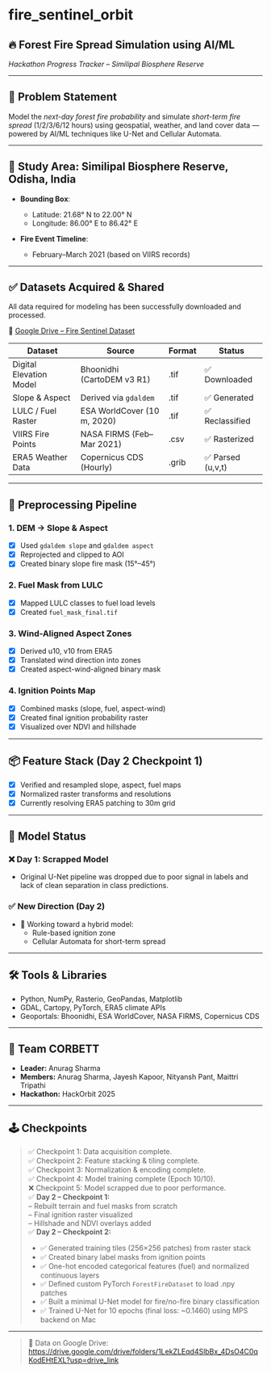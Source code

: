 # fire_sentinel_orbit  
## 🔥 Forest Fire Spread Simulation using AI/ML  
*Hackathon Progress Tracker – Similipal Biosphere Reserve*  

---

## 🚀 Problem Statement

Model the *next-day forest fire probability* and simulate *short-term fire spread* (1/2/3/6/12 hours) using geospatial, weather, and land cover data — powered by AI/ML techniques like U-Net and Cellular Automata.

---

## 📍 Study Area: Similipal Biosphere Reserve, Odisha, India

- **Bounding Box**:  
  - Latitude: 21.68° N to 22.00° N  
  - Longitude: 86.00° E to 86.42° E

- **Fire Event Timeline**:  
  - February–March 2021 (based on VIIRS records)

---

## ✅ Datasets Acquired & Shared

All data required for modeling has been successfully downloaded and processed.

🔗 [Google Drive – Fire Sentinel Dataset](https://drive.google.com/drive/folders/1LekZLEqd4SlbBx_4DsO4C0qKodEHtEXL?usp=drive_link)

| Dataset                   | Source                        | Format   | Status           |
|---------------------------|-------------------------------|----------|------------------|
| Digital Elevation Model   | Bhoonidhi (CartoDEM v3 R1)    | .tif     | ✅ Downloaded    |
| Slope & Aspect            | Derived via `gdaldem`         | .tif     | ✅ Generated     |
| LULC / Fuel Raster        | ESA WorldCover (10 m, 2020)   | .tif     | ✅ Reclassified  |
| VIIRS Fire Points         | NASA FIRMS (Feb–Mar 2021)     | .csv     | ✅ Rasterized    |
| ERA5 Weather Data         | Copernicus CDS (Hourly)       | .grib    | ✅ Parsed (u,v,t) |

---

## 🔧 Preprocessing Pipeline

### 1. DEM → Slope & Aspect  
- [x] Used `gdaldem slope` and `gdaldem aspect`  
- [x] Reprojected and clipped to AOI  
- [x] Created binary slope fire mask (15°–45°)

### 2. Fuel Mask from LULC  
- [x] Mapped LULC classes to fuel load levels  
- [x] Created `fuel_mask_final.tif`  

### 3. Wind-Aligned Aspect Zones  
- [x] Derived u10, v10 from ERA5  
- [x] Translated wind direction into zones  
- [x] Created aspect-wind-aligned binary mask  

### 4. Ignition Points Map  
- [x] Combined masks (slope, fuel, aspect-wind)  
- [x] Created final ignition probability raster  
- [x] Visualized over NDVI and hillshade  

---

## 📦 Feature Stack (Day 2 Checkpoint 1)

- [x] Verified and resampled slope, aspect, fuel maps  
- [x] Normalized raster transforms and resolutions  
- [x] Currently resolving ERA5 patching to 30m grid  

---

## 🧠 Model Status

### ❌ Day 1: Scrapped Model
- Original U-Net pipeline was dropped due to poor signal in labels and lack of clean separation in class predictions.

### ✅ New Direction (Day 2)
- 🔄 Working toward a hybrid model:
  - Rule-based ignition zone
  - Cellular Automata for short-term spread

---

## 🛠 Tools & Libraries

- Python, NumPy, Rasterio, GeoPandas, Matplotlib  
- GDAL, Cartopy, PyTorch, ERA5 climate APIs  
- Geoportals: Bhoonidhi, ESA WorldCover, NASA FIRMS, Copernicus CDS  

---

## 👥 Team CORBETT

- **Leader:** Anurag Sharma  
- **Members:** Anurag Sharma, Jayesh Kapoor, Nityansh Pant, Maittri Tripathi  
- **Hackathon:** HackOrbit 2025  

---

## 🕹️ Checkpoints

> ✅ Checkpoint 1: Data acquisition complete.  
> ✅ Checkpoint 2: Feature stacking & tiling complete.  
> ✅ Checkpoint 3: Normalization & encoding complete.  
> ✅ Checkpoint 4: Model training complete (Epoch 10/10).  
> ❌ Checkpoint 5: Model scrapped due to poor performance.  
> ✅ **Day 2 – Checkpoint 1:**  
> – Rebuilt terrain and fuel masks from scratch  
> – Final ignition raster visualized  
> – Hillshade and NDVI overlays added  
> ✅ **Day 2 – Checkpoint 2:**  
> - ✅ Generated training tiles (256×256 patches) from raster stack  
> - ✅ Created binary label masks from ignition points  
> - ✅ One-hot encoded categorical features (fuel) and normalized continuous layers  
> - ✅ Defined custom PyTorch `ForestFireDataset` to load .npy patches  
> - ✅ Built a minimal U-Net model for fire/no-fire binary classification  
> - ✅ Trained U-Net for 10 epochs (final loss: ~0.1460) using MPS backend on Mac 
---

> 🔗 Data on Google Drive: https://drive.google.com/drive/folders/1LekZLEqd4SlbBx_4DsO4C0qKodEHtEXL?usp=drive_link
